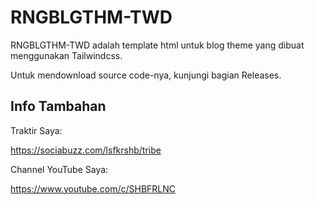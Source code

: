 # RNGBLGTHM-TWD
RNGBLGTHM-TWD adalah template html untuk blog theme yang dibuat menggunakan Tailwindcss.

Untuk mendownload source code-nya, kunjungi bagian Releases.

## Info Tambahan

Traktir Saya:

https://sociabuzz.com/lsfkrshb/tribe

Channel YouTube Saya:

https://www.youtube.com/c/SHBFRLNC
